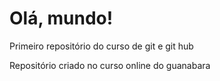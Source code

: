 # Olá, mundo!
 Primeiro repositório do curso de git e git hub

Repositório criado no curso online do guanabara